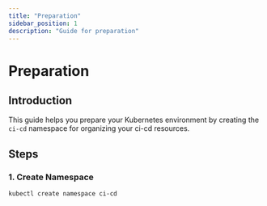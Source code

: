 ```yaml
---
title: "Preparation"
sidebar_position: 1
description: "Guide for preparation"
---
```


# Preparation

## Introduction
This guide helps you prepare your Kubernetes environment by creating the `ci-cd` namespace for organizing your ci-cd resources.
## Steps
### 1. Create Namespace
```bash
kubectl create namespace ci-cd
